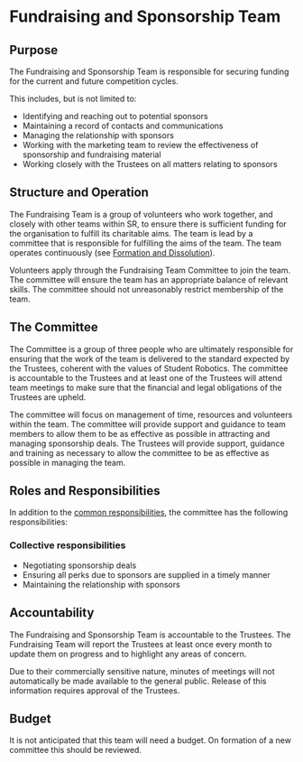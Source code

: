 # Fundraising and Sponsorship Team

## Purpose

The Fundraising and Sponsorship Team is responsible for securing funding for the current and future competition cycles.

This includes, but is not limited to:

* Identifying and reaching out to potential sponsors 
* Maintaining a record of contacts and communications
* Managing the relationship with sponsors
* Working with the marketing team to review the effectiveness of sponsorship and fundraising material
* Working closely with the Trustees on all matters relating to sponsors

## Structure and Operation

The Fundraising Team is a group of volunteers who work together, and closely with other teams within SR, to ensure there is sufficient funding for the organisation to fulfill its charitable aims. The team is lead by a committee that is responsible for fulfilling the aims of the team. The team operates continuously (see [Formation and Dissolution](committee-membership.md)).

Volunteers apply through the Fundraising Team Committee to join the team. The committee will ensure the team has an appropriate balance of relevant skills. The committee should not unreasonably restrict membership of the team.

## The Committee

The Committee is a group of three people who are ultimately responsible for ensuring that the work of the team is delivered to the standard expected by the Trustees, coherent with the values of Student Robotics. The committee is accountable to the Trustees and at least one of the Trustees will attend team meetings to make sure that the financial and legal obligations of the Trustees are upheld. 

The committee will focus on management of time, resources and volunteers within the team. The committee will provide support and guidance to team members to allow them to be as effective as possible in attracting and managing sponsorship deals. The Trustees will provide support, guidance and training as necessary to allow the committee to be as effective as possible in managing the team.

## Roles and Responsibilities

In addition to the [common responsibilities](common-responsibilities.md), the committee has the following responsibilities:

### Collective responsibilities

* Negotiating sponsorship deals
* Ensuring all perks due to sponsors are supplied in a timely manner
* Maintaining the relationship with sponsors

## Accountability

The Fundraising and Sponsorship Team is accountable to the Trustees. The Fundraising Team will report the Trustees at least once every month to update them on progress and to highlight any areas of concern.

Due to their commercially sensitive nature, minutes of meetings will not automatically be made available to the general public. Release of this information requires approval of the Trustees.

## Budget

It is not anticipated that this team will need a budget. On formation of a new committee this should be reviewed.
